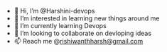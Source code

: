 - 👋 Hi, I’m @Harshini-devops
- 👀 I’m interested in learning new things around me
- 🌱 I’m currently learning Devops
- 💞️ I’m looking to collaborate on devloping ideas
- 📫 Reach me @rishiwanthharsh@gmail.com
  

<!---
Harshini-devops/Harshini-devops is a ✨ special ✨ repository because its `README.md` (this file) appears on your GitHub profile.
You can click the Preview link to take a look at your changes.
--->

